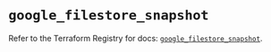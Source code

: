# `google_filestore_snapshot`

Refer to the Terraform Registry for docs: [`google_filestore_snapshot`](https://registry.terraform.io/providers/hashicorp/google/6.32.0/docs/resources/filestore_snapshot).
